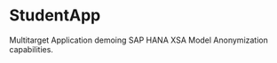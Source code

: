 StudentApp
==========
Multitarget Application demoing SAP HANA XSA Model Anonymization capabilities.
